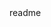 <snippet>
  <content><![CDATA[
# Mobile Final Project
TODO: Write a project description
An app that makes finance among friends easier. 
## Installation
TODO: Describe the installation process
## Usage
TODO: Write usage instructions
## Contributing
1. Fork it!
2. Create your feature branch: `git checkout -b my-new-feature`
3. Commit your changes: `git commit -am 'Add some feature'`
4. Push to the branch: `git push origin my-new-feature`
5. Submit a pull request :D
## History
TODO: Write history
## Credits
Sam Sheppe, Morgan Rozman, and Carolyn Ryan
## License
TODO: Write license
]]></content>
  <tabTrigger>readme</tabTrigger>
</snippet>
